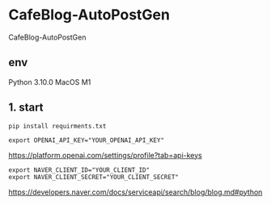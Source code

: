 # CafeBlog-AutoPostGen
CafeBlog-AutoPostGen

## env
Python 3.10.0
MacOS M1

## 1. start
```
pip install requirments.txt
```

```
export OPENAI_API_KEY="YOUR_OPENAI_API_KEY"
```
https://platform.openai.com/settings/profile?tab=api-keys

```
export NAVER_CLIENT_ID="YOUR_CLIENT_ID"
export NAVER_CLIENT_SECRET="YOUR_CLIENT_SECRET"
```
https://developers.naver.com/docs/serviceapi/search/blog/blog.md#python